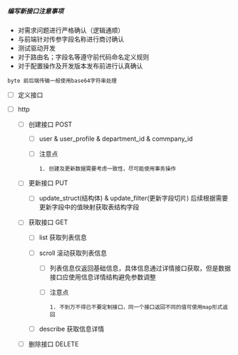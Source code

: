 ##### 编写新接口注意事项
- 对需求问题进行严格确认（逻辑通顺）
- 与前端针对传参字段名称进行商讨确认
- 测试驱动开发
- 对于路由名；字段名等遵守前代码命名定义规则
- 对于配置操作及开发版本发布前进行认真确认

```
byte 前后端传输一般使用base64字符串处理
```
- [ ]  定义接口

  - [ ] http

    - [ ] 创建接口 POST

      - [ ] user & user_profile & department_id & commpany_id 

      - [ ] 注意点

        ```
        1. 创建及更新数据需要考虑一致性，尽可能使用事务操作
        ```

        

    - [ ] 更新接口 PUT

      - [ ] update_struct(结构体) & update_filter(更新字段切片)  后续根据需要更新字段中的值映射获取表结构字段

    - [ ] 获取接口 GET

      - [ ] list 获取列表信息

      - [ ] scroll 滚动获取列表信息

        - [ ] 列表信息仅返回基础信息，具体信息通过详情接口获取，但是数据接口应使用信息详情结构避免参数调整

        - [ ] 注意点

          ```
          1. 不到万不得已不要定制接口，同一个接口返回不同的值可使用map形式返回
          ```

          

      - [ ] describe 获取信息详情

    - [ ] 删除接口 DELETE
